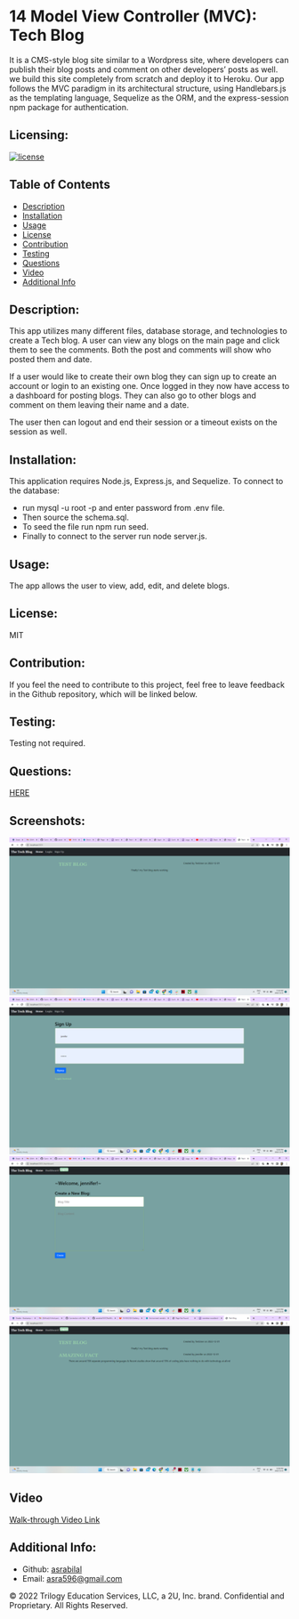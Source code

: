 # 14 Model View Controller (MVC): Tech Blog

It is a CMS-style blog site similar to a Wordpress site, where developers can publish their blog posts and comment on other developers’ posts as well. we build this site completely from scratch and deploy it to Heroku. Our app follows the MVC paradigm in its architectural structure, using Handlebars.js as the templating language, Sequelize as the ORM, and the express-session npm package for authentication.


## Licensing:
  [![license](https://img.shields.io/badge/license-MIT-blue)](https://shields.io)
  
  ## Table of Contents 
  - [Description](#description)
  - [Installation](#installation)
  - [Usage](#usage)
  - [License](#License)
  - [Contribution](#contribution)
  - [Testing](#testing)
  - [Questions](#questions)
  - [Video](#Walk-throughVideoLink)
  - [Additional Info](#additional-info)
 
  ## Description:
  This app utilizes many different files, database storage, and technologies to create a Tech blog. A user can view any blogs on the main page and click them to see     the comments. Both the post and comments will show who posted them and date.

  If a user would like to create their own blog they can sign up to create an account or login to an existing one. Once logged in they now have access to a dashboard     for posting blogs. They can also go to other blogs and comment on them leaving their name and a date.

  The user then can logout and end their session or a timeout exists on the session as well.
  
  ## Installation:
  This application requires Node.js, Express.js, and Sequelize.
  To connect to the database:

   - run mysql -u root -p and enter password from .env file.
   - Then source the schema.sql.
   - To seed the file run npm run seed.
   - Finally to connect to the server run node server.js.
   
  ## Usage:
  The app allows the user to view, add, edit, and delete blogs.
  
  ## License:
  MIT
  
  ## Contribution:
  If you feel the need to contribute to this project, feel free to leave feedback in the Github repository, which will be linked below.
  
  ## Testing:
  Testing not required.
  
  ## Questions:
  [HERE](https://github.com/asrabilal)
  
  ## Screenshots:
   ![001-main](Assets/001-main.png)<br>
   ![002-signup](Assets/002-signup.png)<br>
   ![003-dashboard](Assets/003-dashboard.png)<br>
   ![004-home](Assets/004-home.png)<br>
   
  
  ## Video
  [Walk-through Video Link](https://drive.google.com/file/d/1Zwk5yb9txinbWb6OOUT5hFFa8eUQjEYw/view)<br>

  ## Additional Info:
  - Github: [asrabilal](https://github.com/asrabilal)
  - Email: asra596@gmail.com 

© 2022 Trilogy Education Services, LLC, a 2U, Inc. brand. Confidential and Proprietary. All Rights Reserved.
